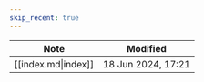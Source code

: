 ```yaml
---
skip_recent: true
---
```

| Note                | Modified           |
| ------------------- | ------------------ |
| [[index.md\|index]] | 18 Jun 2024, 17:21 |

